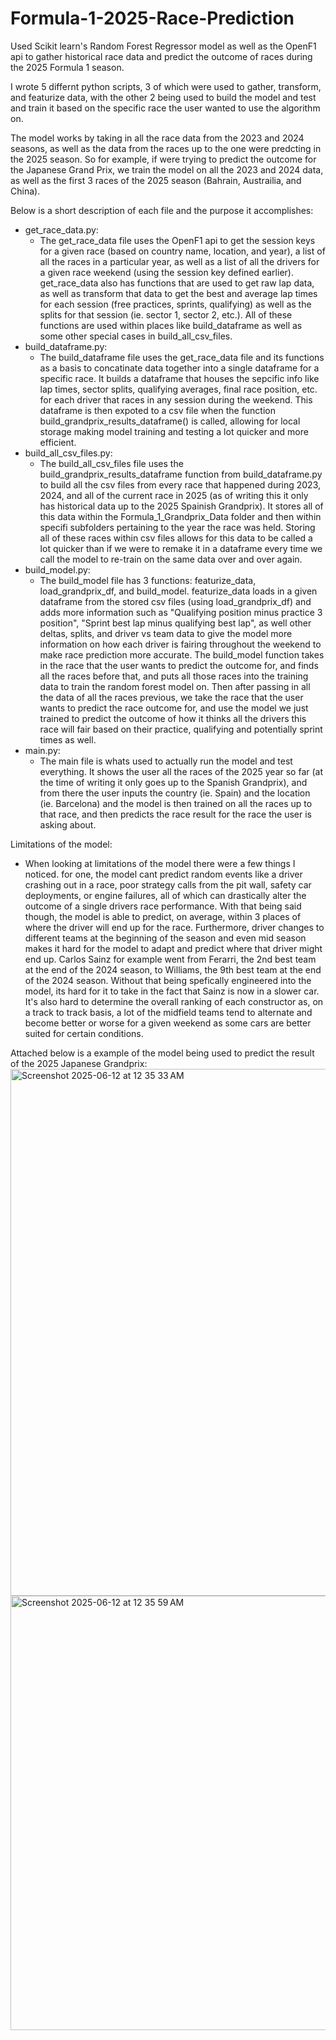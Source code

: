 # Formula-1-2025-Race-Prediction
Used Scikit learn's Random Forest Regressor model as well as the OpenF1 api to gather historical race data and predict the outcome of races during the 2025 Formula 1 season.

I wrote 5 differnt python scripts, 3 of which were used to gather, transform, and featurize data, with the other 2 being used to build the model and test and train it based on the specific race the user wanted to use the algorithm on.

The model works by taking in all the race data from the 2023 and 2024 seasons, as well as the data from the races up to the one were predcting in the 2025 season. So for example, if were trying to predict the outcome for the Japanese Grand Prix, we train the model on all the 2023 and 2024 data, as well as the first 3 races of the 2025 season (Bahrain, Austrailia, and China).

Below is a short description of each file and the purpose it accomplishes:
- get_race_data.py:
  - The get_race_data file uses the OpenF1 api to get the session keys for a given race (based on country name, location, and year), a list of all the races in a particular year, as well as a list of all the drivers for a given race weekend (using the session key defined earlier). get_race_data also has functions that are used to get raw lap data, as well as transform that data to get the best and average lap times for each session (free practices, sprints, qualifying) as well as the splits for that session (ie. sector 1, sector 2, etc.). All of these functions are used within places like build_dataframe as well as some other special cases in build_all_csv_files.
- build_dataframe.py:
  - The build_dataframe file uses the get_race_data file and its functions as a basis to concatinate data together into a single dataframe for a specific race. It builds a dataframe that houses the sepcific info like lap times, sector splits, qualifying averages, final race position, etc. for each driver that races in any session during the weekend. This dataframe is then expoted to a csv file when the function build_grandprix_results_dataframe() is called, allowing for local storage making model training and testing a lot quicker and more efficient.
- build_all_csv_files.py:
  - The build_all_csv_files file uses the build_grandprix_results_dataframe function from build_dataframe.py to build all the csv files from every race that happened during 2023, 2024, and all of the current race in 2025 (as of writing this it only has historical data up to the 2025 Spainish Grandprix). It stores all of this data within the Formula_1_Grandprix_Data folder and then within specifi subfolders pertaining to the year the race was held. Storing all of these races within csv files allows for this data to be called a lot quicker than if we were to remake it in a dataframe every time we call the model to re-train on the same data over and over again.
- build_model.py:
  - The build_model file has 3 functions: featurize_data, load_grandprix_df, and build_model. featurize_data loads in a given dataframe from the stored csv files (using load_grandprix_df) and adds more information such as "Qualifying position minus practice 3 position", "Sprint best lap minus qualifying best lap", as well other deltas, splits, and driver vs team data to give the model more information on how each driver is fairing throughout the weekend to make race prediction more accurate. The build_model function takes in the race that the user wants to predict the outcome for, and finds all the races before that, and puts all those races into the training data to train the random forest model on. Then after passing in all the data of all the races previous, we take the race that the user wants to predict the race outcome for, and use the model we just trained to predict the outcome of how it thinks all the drivers this race will fair based on their practice, qualifying and potentially sprint times as well. 
- main.py:
  -  The main file is whats used to actually run the model and test everything. It shows the user all the races of the 2025 year so far (at the time of writing it only goes up to the Spanish Grandprix), and from there the user inputs the country (ie. Spain) and the location (ie. Barcelona) and the model is then trained on all the races up to that race, and then predicts the race result for the race the user is asking about.


Limitations of the model:
- When looking at limitations of the model there were a few things I noticed. for one, the model cant predict random events like a driver crashing out in a race, poor strategy calls from the pit wall, safety car deployments, or engine failures, all of which can drastically alter the outcome of a single drivers race performance. With that being said though, the model is able to predict, on average, within 3 places of where the driver will end up for the race. Furthermore, driver changes to different teams at the beginning of the season and even mid season makes it hard for the model to adapt and predict where that driver might end up. Carlos Sainz for example went from Ferarri, the 2nd best team at the end of the 2024 season, to Williams, the 9th best team at the end of the 2024 season. Without that being spefically engineered into the model, its hard for it to take in the fact that Sainz is now in a slower car. It's also hard to determine the overall ranking of each constructor as, on a track to track basis, a lot of the midfield teams tend to alternate and become better or worse for a given weekend as some cars are better suited for certain conditions.

Attached below is a example of the model being used to predict the result of the 2025 Japanese Grandprix:
<img width="843" alt="Screenshot 2025-06-12 at 12 35 33 AM" src="https://github.com/user-attachments/assets/f77710f2-6f94-4dc3-9aef-89cadd033de0" />
<img width="695" alt="Screenshot 2025-06-12 at 12 35 59 AM" src="https://github.com/user-attachments/assets/e98b7097-1476-4662-b51a-c76c7401fe73" />

